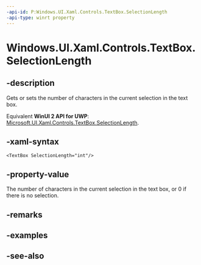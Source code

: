 ```yaml
---
-api-id: P:Windows.UI.Xaml.Controls.TextBox.SelectionLength
-api-type: winrt property
---
```


<!-- Property syntax
public int SelectionLength { get;  set; }
-->

# Windows.UI.Xaml.Controls.TextBox.SelectionLength

## -description
Gets or sets the number of characters in the current selection in the text box.

Equivalent **WinUI 2 API for UWP**: [Microsoft.UI.Xaml.Controls.TextBox.SelectionLength](/windows/winui/api/microsoft.ui.xaml.controls.textbox.selectionlength).

## -xaml-syntax
```xaml
<TextBox SelectionLength="int"/>
```


## -property-value
The number of characters in the current selection in the text box, or 0 if there is no selection.

## -remarks

## -examples

## -see-also
